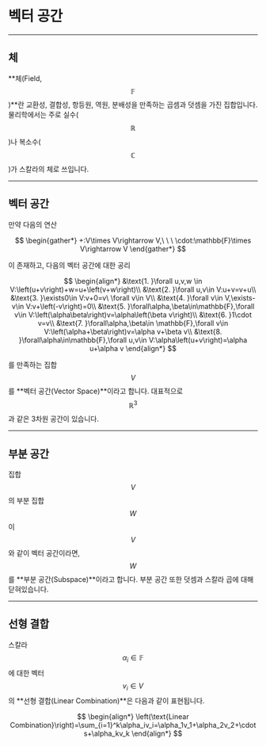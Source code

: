 # 벡터 공간

---

## 체
**체(Field, $$\mathbb{F}$$)**란 교환성, 결합성, 항등원, 역원, 분배성을 만족하는 곱셈과 덧셈을 가진 집합입니다. 물리학에서는 주로 실수($$\mathbb{R}$$)나 복소수($$\mathbb{C}$$)가 스칼라의 체로 쓰입니다.

---

## 벡터 공간
만약 다음의 연산

$$
\begin{gather*}
+:V\times V\rightarrow V,\ \ \ \cdot:\mathbb{F}\times V\rightarrow V
\end{gather*}
$$

이 존재하고, 다음의 벡터 공간에 대한 공리


$$
\begin{align*}
&\text{1. }\forall u,v,w \in V:\left(u+v\right)+w=u+\left(v+w\right)\\
&\text{2. }\forall u,v\in V:u+v=v+u\\
&\text{3. }\exists0\in V:v+0=v\ \forall v\in V\\
&\text{4. }\forall v\in V,\exists-v\in V:v+\left(-v\right)=0\\
&\text{5. }\forall\alpha,\beta\in\mathbb{F},\forall v\in V:\left(\alpha\beta\right)v=\alpha\left(\beta v\right)\\
&\text{6. }1\cdot v=v\\
&\text{7. }\forall\alpha,\beta\in \mathbb{F},\forall v\in V:\left(\alpha+\beta\right)v=\alpha v+\beta v\\
&\text{8. }\forall\alpha\in\mathbb{F},\forall u,v\in V:\alpha\left(u+v\right)=\alpha u+\alpha v
\end{align*}
$$

를 만족하는 집합 $$V$$를 **벡터 공간(Vector Space)**이라고 합니다. 대표적으로 $$\mathbb{R}^3$$과 같은 3차원 공간이 있습니다.

---

## 부분 공간
집합 $$V$$의 부분 집합 $$W$$이 $$V$$와 같이 벡터 공간이라면, $$W$$를 **부분 공간(Subspace)**이라고 합니다. 부분 공간 또한 덧셈과 스칼라 곱에 대해 닫혀있습니다. 

---

## 선형 결합
스칼라 $$\alpha_i\in\mathbb{F}$$에 대한 벡터 $$v_i\in V$$의 **선형 결합(Linear Combination)**은 다음과 같이 표현됩니다.

$$
\begin{align*}
\left(\text{Linear Combination}\right)=\sum_{i=1}^k\alpha_iv_i=\alpha_1v_1+\alpha_2v_2+\cdots+\alpha_kv_k
\end{align*}
$$
